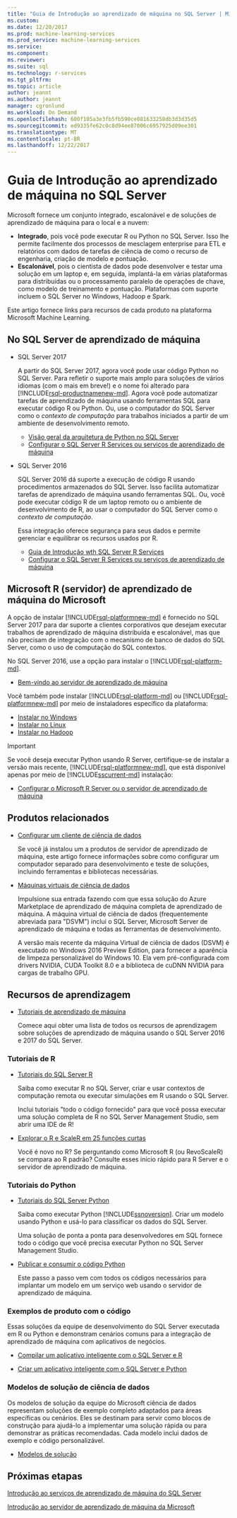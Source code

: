 ```yaml
---
title: "Guia de Introdução ao aprendizado de máquina no SQL Server | Microsoft Docs"
ms.custom: 
ms.date: 12/20/2017
ms.prod: machine-learning-services
ms.prod_service: machine-learning-services
ms.service: 
ms.component: 
ms.reviewer: 
ms.suite: sql
ms.technology: r-services
ms.tgt_pltfrm: 
ms.topic: article
author: jeannt
ms.author: jeannt
manager: cgronlund
ms.workload: On Demand
ms.openlocfilehash: 600f105a3e3fb5fb590ce081633258db3d3d35d5
ms.sourcegitcommit: ed9335fe62c0c8d94ee87006c6957925d09ee301
ms.translationtype: MT
ms.contentlocale: pt-BR
ms.lasthandoff: 12/22/2017
---
```

# <a name="getting-started-with-machine-learning-in-sql-server"></a>Guia de Introdução ao aprendizado de máquina no SQL Server

Microsoft fornece um conjunto integrado, escalonável e de soluções de aprendizado de máquina para o local e a nuvem:

+ **Integrado**, pois você pode executar R ou Python no SQL Server. Isso lhe permite facilmente dos processos de mesclagem enterprise para ETL e relatórios com dados de tarefas de ciência de como o recurso de engenharia, criação de modelo e pontuação.
+ **Escalonável**, pois o cientista de dados pode desenvolver e testar uma solução em um laptop e, em seguida, implantá-la em várias plataformas para distribuídas ou o processamento paralelo de operações de chave, como modelo de treinamento e pontuação. Plataformas com suporte incluem o SQL Server no Windows, Hadoop e Spark.

Este artigo fornece links para recursos de cada produto na plataforma Microsoft Machine Learning.

## <a name="machine-learning-in-sql-server"></a>No SQL Server de aprendizado de máquina

+ SQL Server 2017

  A partir do SQL Server 2017, agora você pode usar código Python no SQL Server. Para refletir o suporte mais amplo para soluções de vários idiomas (com o mais em breve!) e o nome foi alterado para [!INCLUDE[rsql-productnamenew-md](../includes/rsql-productnamenew-md.md)]. Agora você pode automatizar tarefas de aprendizado de máquina usando ferramentas SQL para executar código R ou Python. Ou, use o computador do SQL Server como o _contexto de computação_ para trabalhos iniciados a partir de um ambiente de desenvolvimento remoto.

    + [Visão geral da arquitetura de Python no SQL Server](/python/architecture-overview-sql-server-python.md)
    + [Configurar o SQL Server R Services ou serviços de aprendizado de máquina](../advanced-analytics/r/set-up-sql-server-r-services-in-database.md)

+ SQL Server 2016

  SQL Server 2016 dá suporte a execução de código R usando procedimentos armazenados do SQL Server. Isso facilita automatizar tarefas de aprendizado de máquina usando ferramentas SQL. Ou, você pode executar código R de um laptop remoto ou o ambiente de desenvolvimento de R, ao usar o computador do SQL Server como o _contexto de computação_.

  Essa integração oferece segurança para seus dados e permite gerenciar e equilibrar os recursos usados por R.

    + [Guia de Introdução wth SQL Server R Services](r/getting-started-with-sql-server-r-services.md)
    + [Configurar o SQL Server R Services ou serviços de aprendizado de máquina](../advanced-analytics/r/set-up-sql-server-r-services-in-database.md)

## <a name="microsoft-machine-learning-server-microsoft-r-server"></a>Microsoft R (servidor) de aprendizado de máquina do Microsoft

A opção de instalar [!INCLUDE[rsql-platformnew-md](../includes/rsql-platformnew-md.md)] é fornecido no SQL Server 2017 para dar suporte a clientes corporativos que desejam executar trabalhos de aprendizado de máquina distribuída e escalonável, mas que não precisam de integração com o mecanismo de banco de dados do SQL Server, como o uso de computação do SQL contextos.

No SQL Server 2016, use a opção para instalar o [!INCLUDE[rsql-platform-md](../includes/rsql-platformnew-md.md)].
  
  + [Bem-vindo ao servidor de aprendizado de máquina](https://docs.microsoft.com/machine-learning-server/what-is-machine-learning-server)
  
Você também pode instalar [!INCLUDE[rsql-platform-md](../includes/rsql-platform-md.md)] ou [!INCLUDE[rsql-platformnew-md](../includes/rsql-platformnew-md.md)] por meio de instaladores específico da plataforma:

  + [Instalar no Windows](https://docs.microsoft.com/machine-learning-server/install/machine-learning-server-windows-install)
  + [Instalar no Linux](https://docs.microsoft.com/machine-learning-server/install/machine-learning-server-linux-install)
  + [Instalar no Hadoop](https://docs.microsoft.com/machine-learning-server/install/machine-learning-server-hadoop-install)

> [!IMPORTANT]
> Se você deseja executar Python usando R Server, certifique-se de instalar a versão mais recente, [!INCLUDE[rsql-platformnew-md](../includes/rsql-platformnew-md.md)], que está disponível apenas por meio de [!INCLUDE[sscurrent-md](../includes/sscurrent-md.md)] instalação:
> 
>    + [Configurar o Microsoft R Server ou o servidor de aprendizado de máquina](../advanced-analytics/r/create-a-standalone-r-server.md)

## <a name="related-products"></a>Produtos relacionados

+ [Configurar um cliente de ciência de dados](../advanced-analytics/r/set-up-a-data-science-client.md)

  Se você já instalou um a produtos de servidor de aprendizado de máquina, este artigo fornece informações sobre como configurar um computador separado para desenvolvimento e teste de soluções, incluindo ferramentas e bibliotecas necessárias.

+ [Máquinas virtuais de ciência de dados](../advanced-analytics/r/provision-the-r-server-only-sql-server-2016-enterprise-vm-on-azure.md)

  Impulsione sua entrada fazendo com que essa solução do Azure Marketplace de aprendizado de máquina completa de aprendizado de máquina. A máquina virtual de ciência de dados (frequentemente abreviada para "DSVM") inclui o SQL Server, Microsoft Server de aprendizado de máquina e todas as ferramentas de desenvolvimento.
  
  A versão mais recente da máquina Virtual de ciência de dados (DSVM) é executado no Windows 2016 Preview Edition, para fornecer a aparência de limpeza personalizável do Windows 10. Ela vem pré-configurada com drivers NVIDIA, CUDA Toolkit 8.0 e a biblioteca de cuDNN NVIDIA para cargas de trabalho GPU.

## <a name="resources-for-learning"></a>Recursos de aprendizagem

+ [Tutoriais de aprendizado de máquina](../advanced-analytics/tutorials/machine-learning-services-tutorials.md)

  Comece aqui obter uma lista de todos os recursos de aprendizagem sobre soluções de aprendizado de máquina usando o SQL Server 2016 e 2017 do SQL Server.

### <a name="r-tutorials"></a>Tutoriais de R

+ [Tutoriais do SQL Server R](../advanced-analytics/tutorials/sql-server-r-tutorials.md)

   Saiba como executar R no SQL Server, criar e usar contextos de computação remota ou executar simulações em R usando o SQL Server.
   
   Inclui tutoriais "todo o código fornecido" para que você possa executar uma solução completa de R no SQL Server Management Studio, sem abrir uma IDE de R!

+ [Explorar o R e ScaleR em 25 funções curtas](https://docs.microsoft.com/r-server/r/tutorial-r-to-revoscaler)

   Você é novo no R? Se perguntando como Microsoft R (ou RevoScaleR) se compara ao R padrão? Consulte esses início rápido para R Server e o servidor de aprendizado de máquina.

### <a name="python-tutorials"></a>Tutoriais do Python

+ [Tutoriais do SQL Server Python](../advanced-analytics/tutorials/sql-server-r-tutorials.md)

  Saiba como executar Python [!INCLUDE[ssnoversion](../includes/ssnoversion.md)]. Criar um modelo usando Python e usá-lo para classificar os dados do SQL Server.

   Uma solução de ponta a ponta para desenvolvedores em SQL fornece todo o código que você precisa executar Python no SQL Server Management Studio.

+ [Publicar e consumir o código Python](../advanced-analytics/python/publish-consume-python-code.md)

  Este passo a passo vem com todos os códigos necessários para implantar um modelo em um serviço web usando o servidor de aprendizado de máquina.

### <a name="product-samples-with-code"></a>Exemplos de produto com o código

Essas soluções da equipe de desenvolvimento do SQL Server executada em R ou Python e demonstram cenários comuns para a integração de aprendizado de máquina com aplicativos de negócios.

+ [Compilar um aplicativo inteligente com o SQL Server e R](https://microsoft.github.io/sql-ml-tutorials/R/rentalprediction)

+ [Criar um aplicativo inteligente com o SQL Server e Python](https://microsoft.github.io/sql-ml-tutorials/python/rentalprediction/)

### <a name="data-science-solution-templates"></a>Modelos de solução de ciência de dados

Os modelos de solução da equipe do Microsoft ciência de dados representam soluções de exemplo completo adaptados para áreas específicas ou cenários. Eles se destinam para servir como blocos de construção para ajudá-lo a implementar uma solução rápida ou para demonstrar as práticas recomendadas. Cada modelo inclui dados de exemplo e código personalizável.

+ [Modelos de solução](../advanced-analytics/tutorials/data-science-scenarios-and-solution-templates.md)

## <a name="next-steps"></a>Próximas etapas

[Introdução ao serviços de aprendizado de máquina do SQL Server](../advanced-analytics/r/getting-started-with-sql-server-r-services.md)

[Introdução ao servidor de aprendizado de máquina da Microsoft](../advanced-analytics/r/getting-started-with-microsoft-r-server-standalone.md)
